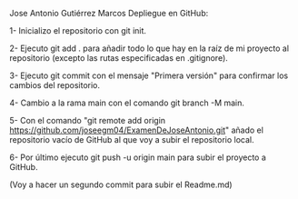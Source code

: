 Jose Antonio Gutiérrez Marcos
Depliegue en GitHub:

1- Inicializo el repositorio con git init.

2- Ejecuto git add . para añadir todo lo que hay en la raíz de mi proyecto al repositorio (excepto las rutas especificadas en .gitignore).

3- Ejecuto git commit con el mensaje "Primera versión" para confirmar los cambios del repositorio.

4- Cambio a la rama main con el comando git branch -M main.

5- Con el comando "git remote add origin https://github.com/joseegm04/ExamenDeJoseAntonio.git" añado el repositorio vacío de GitHub al que voy a subir el repositorio local.

6- Por último ejecuto git push -u origin main para subir el proyecto a GitHub.

(Voy a hacer un segundo commit para subir el Readme.md)
